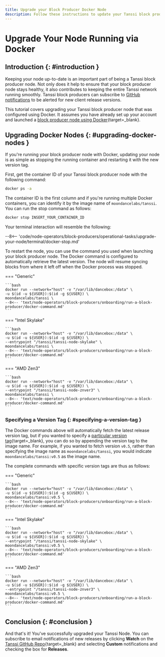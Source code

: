 ```yaml
---
title: Upgrade your Block Producer Docker Node
description: Follow these instructions to update your Tanssi block producer node running via Systemd to the latest version of the Tanssi client software.
---
```


# Upgrade Your Node Running via Docker

## Introduction {: #introduction }

Keeping your node up-to-date is an important part of being a Tanssi block producer node. Not only does it help to ensure that your block producer node stays healthy, it also contributes to keeping the entire Tanssi network running smoothly. Tanssi block producers can subscribe to [GitHub notifications](#conclusion) to be alerted for new client release versions. 

This tutorial covers upgrading your Tanssi block producer node that was configured using Docker. It assumes you have already set up your account and launched a [block producer node using Docker](/node-operators/block-producers/onboarding/run-a-block-producer/block-producer-docker/){target=\_blank}. 

## Upgrading Docker Nodes {: #upgrading-docker-nodes }

If you're running your block producer node with Docker, updating your node is as simple as stopping the running container and restarting it with the new version tag.

First, get the container ID of your Tanssi block producer node with the following command: 

```bash
docker ps -a
```

The container ID is the first column and if you're running multiple Docker containers, you can identify it by the image name of `moondancelabs/tanssi`. You can run the stop command as follows: 

```bash
docker stop INSERT_YOUR_CONTAINER_ID
```

Your terminal interaction will resemble the following:

--8<-- 'code/node-operators/block-producers/operational-tasks/upgrade-your-node/terminal/docker-stop.md'

To restart the node, you can use the command you used when launching your block producer node. The Docker command is configured to automatically retrieve the latest version. The node will resume syncing blocks from where it left off when the Docker process was stopped.  

=== "Generic"

    ```bash
    docker run --network="host" -v "/var/lib/dancebox:/data" \
    -u $(id -u ${USER}):$(id -g ${USER}) \
    moondancelabs/tanssi \
    --8<-- 'text/node-operators/block-producers/onboarding/run-a-block-producer/docker-command.md'
    ```

=== "Intel Skylake"

    ```bash
    docker run --network="host" -v "/var/lib/dancebox:/data" \
    -u $(id -u ${USER}):$(id -g ${USER}) \
    --entrypoint "/tanssi/tanssi-node-skylake" \
    moondancelabs/tanssi \
    --8<-- 'text/node-operators/block-producers/onboarding/run-a-block-producer/docker-command.md'
    ```
=== "AMD Zen3"

    ```bash
    docker run --network="host" -v "/var/lib/dancebox:/data" \
    -u $(id -u ${USER}):$(id -g ${USER}) \
    --entrypoint "/tanssi/tanssi-node-znver3" \
    moondancelabs/tanssi \
    --8<-- 'text/node-operators/block-producers/onboarding/run-a-block-producer/docker-command.md'
    ```

### Specifying a Version Tag {: #specifying-a-version-tag }

The Docker commands above will automatically fetch the latest release version tag, but if you wanted to specify a [particular version tag](https://hub.docker.com/r/moondancelabs/tanssi/tags){target=\_blank}, you can do so by appending the version tag to the image name. For example, if you wanted to fetch version `v0.5`, rather than specifying the image name as `moondancelabs/tanssi`, you would indicate `moondancelabs/tanssi:v0.5` as the image name.

The complete commands with specific version tags are thus as follows:

=== "Generic"

    ```bash
    docker run --network="host" -v "/var/lib/dancebox:/data" \
    -u $(id -u ${USER}):$(id -g ${USER}) \
    moondancelabs/tanssi:v0.5 \
    --8<-- 'text/node-operators/block-producers/onboarding/run-a-block-producer/docker-command.md'
    ```

=== "Intel Skylake"

    ```bash
    docker run --network="host" -v "/var/lib/dancebox:/data" \
    -u $(id -u ${USER}):$(id -g ${USER}) \
    --entrypoint "/tanssi/tanssi-node-skylake" \
    moondancelabs/tanssi:v0.5 \
    --8<-- 'text/node-operators/block-producers/onboarding/run-a-block-producer/docker-command.md'
    ```

=== "AMD Zen3"

    ```bash
    docker run --network="host" -v "/var/lib/dancebox:/data" \
    -u $(id -u ${USER}):$(id -g ${USER}) \
    --entrypoint "/tanssi/tanssi-node-znver3" \
    moondancelabs/tanssi:v0.5 \
    --8<-- 'text/node-operators/block-producers/onboarding/run-a-block-producer/docker-command.md'
    ```

## Conclusion {: #conclusion }

And that's it! You've successfully upgraded your Tanssi Node. You can subscribe to email notifications of new releases by clicking **Watch** on the [Tanssi GitHub Repo](https://github.com/moondance-labs/tanssi){target=\_blank} and selecting **Custom** notifications and checking the box for **Releases**. 